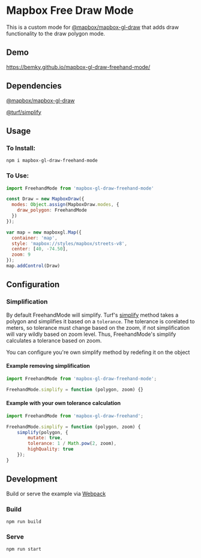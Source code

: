# Mapbox Free Draw Mode

This is a custom mode for [@mapbox/mapbox-gl-draw]() that adds draw functionality to the draw polygon mode.

## Demo
https://bemky.github.io/mapbox-gl-draw-freehand-mode/

## Dependencies
[@mapbox/mapbox-gl-draw](https://www.npmjs.com/package/mapbox-gl-draw)

[@turf/simplify](https://www.npmjs.com/package/@turf/simplify)

## Usage
### To Install:
    npm i mapbox-gl-draw-freehand-mode

### To Use:
```javascript
import FreehandMode from 'mapbox-gl-draw-freehand-mode'

const Draw = new MapboxDraw({
  modes: Object.assign(MapboxDraw.modes, {
    draw_polygon: FreehandMode
  })
});

var map = new mapboxgl.Map({
  container: 'map',
  style: 'mapbox://styles/mapbox/streets-v8',
  center: [40, -74.50],
  zoom: 9
});
map.addControl(Draw)
```

## Configuration
### Simplification
By default FreehandMode will simplify. Turf's [simplify](https://www.npmjs.com/package/@turf/simplify) method takes a polygon and simplifies it based on a `tolerance`. The tolerance is corelated to meters, so tolerance must change based on the zoom, if not simplification will vary wildly based on zoom level. Thus, FreehandMode's simplify calculates a tolerance based on zoom.

You can configure you're own simplify method by redefing it on the object

#### Example removing simplification
```javascript
import FreehandMode from 'mapbox-gl-draw-freehand-mode';

FreehandMode.simplify = function (polygon, zoom) {}
```

#### Example with your own tolerance calculation
```javascript
import FreehandMode from 'mapbox-gl-draw-freehand';

FreehandMode.simplify = function (polygon, zoom) {
    simplify(polygon, {
        mutate: true,
        tolerance: 1 / Math.pow(2, zoom),
        highQuality: true
    });
}
```

## Development
Build or serve the example via [Webpack](https://webpack.js.org/)

### Build
    npm run build

### Serve
    npm run start
